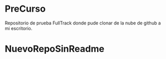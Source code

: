 # PreCurso
Repositorio de prueba FullTrack donde pude clonar de la nube de github a mi escritorio.
# NuevoRepoSinReadme
